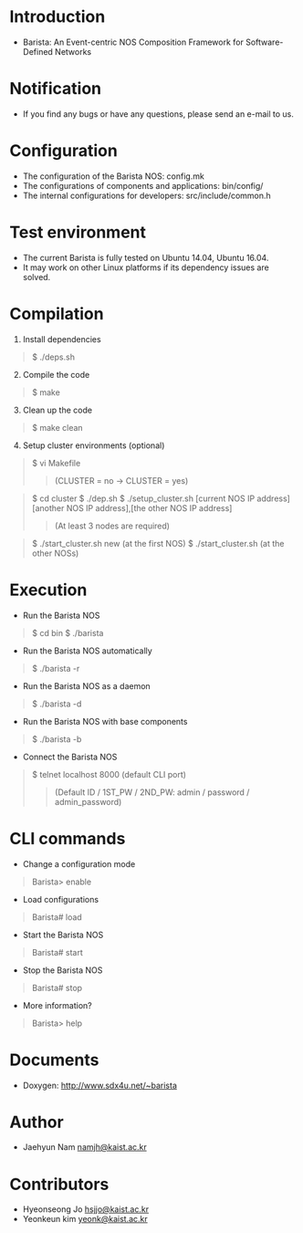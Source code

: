 # Introduction
- Barista: An Event-centric NOS Composition Framework for Software-Defined Networks

# Notification
- If you find any bugs or have any questions, please send an e-mail to us.

# Configuration
- The configuration of the Barista NOS: config.mk
- The configurations of components and applications: bin/config/
- The internal configurations for developers: src/include/common.h

# Test environment
- The current Barista is fully tested on Ubuntu 14.04, Ubuntu 16.04.
- It may work on other Linux platforms if its dependency issues are solved.

# Compilation
1. Install dependencies
> $ ./deps.sh

2. Compile the code
> $ make

3. Clean up the code
> $ make clean

4. Setup cluster environments (optional)
> $ vi Makefile
> > (CLUSTER = no -> CLUSTER = yes)

> $ cd cluster
> $ ./dep.sh
> $ ./setup_cluster.sh [current NOS IP address] [another NOS IP address],[the other NOS IP address]
> > (At least 3 nodes are required)

> $ ./start_cluster.sh new (at the first NOS)
> $ ./start_cluster.sh (at the other NOSs)

# Execution
- Run the Barista NOS
> $ cd bin
> $ ./barista

- Run the Barista NOS automatically
> $ ./barista -r

- Run the Barista NOS as a daemon
> $ ./barista -d

- Run the Barista NOS with base components
> $ ./barista -b

- Connect the Barista NOS
> $ telnet localhost 8000 (default CLI port)
> > (Default ID / 1ST_PW / 2ND_PW: admin / password / admin_password)  

# CLI commands
- Change a configuration mode
> Barista> enable
- Load configurations
> Barista# load
- Start the Barista NOS
> Barista# start
- Stop the Barista NOS
> Barista# stop
- More information?
> Barista> help

# Documents
- Doxygen: http://www.sdx4u.net/~barista

# Author
- Jaehyun Nam <namjh@kaist.ac.kr>

# Contributors
- Hyeonseong Jo <hsjjo@kaist.ac.kr>
- Yeonkeun kim <yeonk@kaist.ac.kr>
